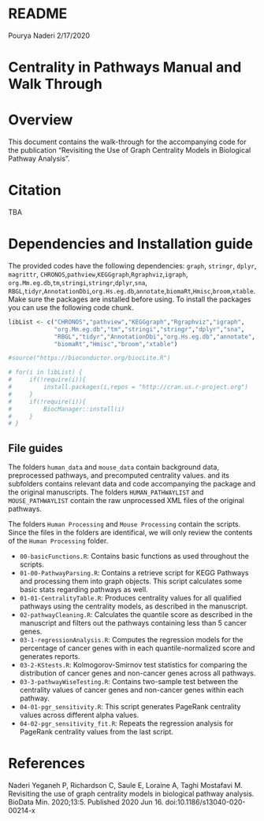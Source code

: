 README
================
Pourya Naderi
2/17/2020

# Centrality in Pathways Manual and Walk Through

# Overview

This document contains the walk-through for the accompanying code for
the publication “Revisiting the Use of Graph Centrality Models in
Biological Pathway Analysis”.

# Citation

TBA

# Dependencies and Installation guide

The provided codes have the following dependencies: `graph`, `stringr`,
`dplyr`, `magrittr`,
`CHRONOS`,`pathview`,`KEGGgraph`,`Rgraphviz`,`igraph`,
`org.Mm.eg.db`,`tm`,`stringi`,`stringr`,`dplyr`,`sna`,
`RBGL`,`tidyr`,`AnnotationDbi`,`org.Hs.eg.db`,`annotate`,`biomaRt`,`Hmisc`,`broom`,`xtable`.
Make sure the packages are installed before using. To install the
packages you can use the following code chunk.

``` r
libList <- c("CHRONOS","pathview","KEGGgraph","Rgraphviz","igraph",
             "org.Mm.eg.db","tm","stringi","stringr","dplyr","sna",
             "RBGL","tidyr","AnnotationDbi","org.Hs.eg.db","annotate",
             "biomaRt","Hmisc","broom","xtable")

#source("https://bioconductor.org/biocLite.R")

# for(i in libList) {
#     if(!require(i)){
#         install.packages(i,repos = "http://cran.us.r-project.org")
#     }
#     if(!require(i)){
#         BiocManager::install(i)
#     }
# }
```

## File guides

The folders `human_data` and `mouse_data` contain background data,
preprocessed pathways, and precomputed centrality values. and its
subfolders contains relevant data and code accompanying the package and
the original manuscripts. The folders `HUMAN_PATHWAYLIST` and
`MOUSE_PATHWAYLIST` contain the raw unprocessed XML files of the
original pathways.

The folders `Human Processing` and `Mouse Processing` contain the
scripts. Since the files in the folders are identifical, we will only
review the contents of the `Human Processing` folder.

  - `00-basicFunctions.R`: Contains basic functions as used throughout
    the scripts.
  - `01-00-PathwayParsing.R`: Contains a retrieve script for KEGG
    Pathways and processing them into graph objects. This script
    calculates some basic stats regarding pathways as well.
  - `01-01-CentralityTable.R`: Produces centrality values for all
    qualified pathways using the centrality models, as described in the
    manuscript.  
  - `02-pathwayCleaning.R`: Calculates the quantile score as described
    in the manuscript and filters out the pathways containing less than
    5 cancer genes.
  - `03-1-regressionAnalysis.R`: Computes the regression models for the
    percentage of cancer genes with in each quantile-normalized score
    and generates reports.
  - `03-2-KStests.R`: Kolmogorov-Smirnov test statistics for comparing
    the distribution of cancer genes and non-cancer genes across all
    pathways.  
  - `03-3-pathwayWiseTesting.R`: Contains two-sample test between the
    centrality values of cancer genes and non-cancer genes within each
    pathway.
  - `04-01-pgr_sensitivity.R`: This script generates PageRank centrality
    values across different alpha values.
  - `04-02-pgr_sensitivity_fit.R`: Repeats the regression analysis for
    PageRank centrality values from the last script.

# References

Naderi Yeganeh P, Richardson C, Saule E, Loraine A, Taghi Mostafavi M. Revisiting the use of graph centrality models in biological pathway analysis. BioData Min. 2020;13:5. Published 2020 Jun 16. doi:10.1186/s13040-020-00214-x
